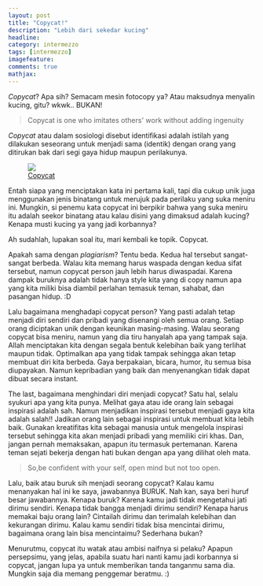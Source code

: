 ```yaml
---
layout: post
title: "Copycat!"
description: "Lebih dari sekedar kucing"
headline: 
category: intermezzo
tags: [intermezzo]
imagefeature: 
comments: true
mathjax: 
---
```


*Copycat*? Apa sih? Semacam mesin fotocopy ya? Atau maksudnya menyalin kucing, gitu? wkwk.. BUKAN!

> Copycat is one who imitates others' work without adding ingenuity

*Copycat* atau dalam sosiologi disebut identifikasi adalah istilah yang dilakukan seseorang untuk menjadi sama (identik) dengan orang yang ditirukan bak dari segi gaya hidup maupun perilakunya.

<figure>
	<a href="https://katedoran1991.files.wordpress.com/2012/11/copycat-cartoon5.jpg"><img src="https://katedoran1991.files.wordpress.com/2012/11/copycat-cartoon5.jpg"></a>
	<figcaption><a href="https://katedoran1991.files.wordpress.com/2012/11/copycat-cartoon5.jpg">Copycat</a></figcaption>
</figure>

Entah siapa yang menciptakan kata ini pertama kali, tapi dia cukup unik juga menggunakan jenis binatang untuk merujuk pada perilaku yang suka meniru ini. Mungkin, si penemu kata copycat ini berpikir bahwa yang suka meniru itu adalah seekor binatang atau kalau disini yang dimaksud adalah kucing? Kenapa musti kucing ya yang jadi korbannya?

Ah sudahlah, lupakan soal itu, mari kembali ke topik. Copycat.

Apakah sama dengan *plagiarism*? Tentu beda. Kedua hal tersebut sangat-sangat berbeda. Walau kita memang harus waspada dengan kedua sifat tersebut, namun copycat person jauh lebih harus diwaspadai. Karena dampak buruknya adalah tidak hanya style kita yang di copy namun apa yang kita miliki bisa diambil perlahan temasuk teman, sahabat, dan pasangan hidup. :D

Lalu bagaimana menghadapi copycat person?
Yang pasti adalah tetap menjadi diri sendiri dan pribadi yang disenangi oleh semua orang. Setiap orang diciptakan unik dengan keunikan masing-masing. Walau seorang copycat bisa meniru, namun yang dia tiru hanyalah apa yang tampak saja. Allah menciptakan kita dengan segala bentuk kelebihan baik yang terlihat maupun tidak. Optimalkan apa yang tidak tampak sehingga akan tetap membuat diri kita berbeda.  Gaya berpakaian, bicara, humor, itu semua bisa diupayakan. Namun kepribadian yang baik dan menyenangkan tidak dapat dibuat secara instant.

The last, bagaimana menghindari diri menjadi copycat?
Satu hal, selalu syukuri apa yang kita punya. Melihat gaya atau ide orang lain sebagai inspirasi adalah sah. Namun menjadikan inspirasi tersebut menjadi gaya kita adalah salah!! Jadikan orang lain sebagai inspirasi untuk membuat kita lebih baik. Gunakan kreatifitas kita sebagai manusia untuk mengelola inspirasi tersebut sehingga kita akan menjadi pribadi yang memiliki ciri khas. Dan, jangan pernah memaksakan, apapun itu termasuk pertemanan. Karena teman sejati bekerja dengan hati bukan dengan apa yang dilihat oleh mata.

> So,be confident with your self, open mind but not too open.

Lalu, baik atau buruk sih menjadi seorang copycat? Kalau kamu menanyakan hal ini ke saya, jawabannya BURUK. Nah kan, saya beri huruf besar jawabannya.
Kenapa buruk? Karena kamu jadi tidak mengetahui jati dirimu sendiri. Kenapa tidak bangga menjadi dirimu sendiri? Kenapa harus memakai baju orang lain? Cintailah dirimu dan terimalah kelebihan dan kekurangan dirimu. Kalau kamu sendiri tidak bisa mencintai dirimu, bagaimana orang lain bisa mencintaimu? Sederhana bukan?

Menurutmu, copycat itu watak atau ambisi naifnya si pelaku? Apapun persepsimu, yang jelas, apabila suatu hari nanti kamu jadi korbannya si copycat, jangan lupa ya untuk memberikan tanda tanganmu sama dia. Mungkin saja dia memang penggemar beratmu. :)
